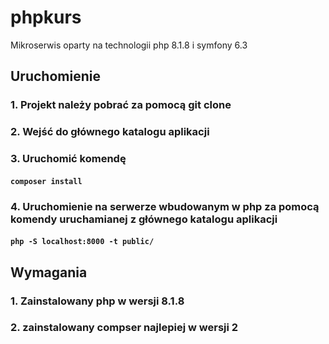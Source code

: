 # phpkurs
Mikroserwis oparty na technologii php 8.1.8  i symfony 6.3

## Uruchomienie
### 1. Projekt należy pobrać za pomocą git clone
### 2. Wejść do głównego katalogu aplikacji
### 3. Uruchomić komendę 
#### ```composer install ```
### 4. Uruchomienie na serwerze wbudowanym w php za pomocą komendy uruchamianej z głównego katalogu aplikacji
####  ```php -S localhost:8000 -t public/```

## Wymagania
### 1. Zainstalowany php w wersji 8.1.8
### 2. zainstalowany compser najlepiej w wersji 2
